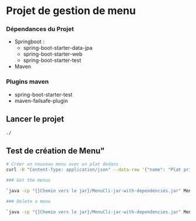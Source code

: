 # Projet de gestion de menu

### Dépendances du Projet

- Springboot :
  - spring-boot-starter-data-jpa
  - spring-boot-starter-web
  - spring-boot-starter-test 
- Maven

### Plugins maven

- spring-boot-starter-test
- maven-failsafe-plugin

## Lancer le projet
```bash
./
```

## Test de création de Menu"
```bash
# Créer un nouveau menu avec un plat dedans
curl -H "Content-Type: application/json" --data-raw '{"name": "Plat principal", "dishes": [{"name": "Ecrasé de pommes de terre"},{"name": "Purée"}]}' localhost:8080/menus

### Get the menus

`java -cp "{}Chemin vers le jar}/MenuCli-jar-with-dependencies.jar" Menucli --server-url https://tdbm-menu-server.herokuapp.com list-menus`

### Delete a menu

`java -cp "{}Chemin vers le jar}/MenuCli-jar-with-dependencies.jar" Menucli --server-url https://tdbm-menu-server.herokuapp.com -i {Id du Menu a Delete} delete-menu`
```